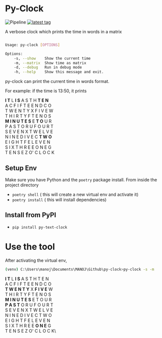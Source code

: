 # Py-Clock
![Pipeline](https://github.com/manojmanivannan/py-clock/actions/workflows/test.yml/badge.svg)
[![latest tag](https://img.shields.io/github/v/tag/manojmanivannan/py-clock.svg?label=latest%20tag&sort=semver)](https://pypi.org/project/py-text-clock/)

A verbose clock which prints the time in words in a matrix

```bash

Usage: py-clock [OPTIONS]

Options:
    -s, --show    Show the current time
    -m, --matrix  Show time as matrix
    -d, --debug   Run in debug mode
    -h, --help    Show this message and exit.
```

py-clock can print the current time in words format.

For example: if the time is 13:50, it prints 
        
**I T** L **I S** A S T H **T E N**\
A C F I F T E E N D C O\
T W E N T Y X F I V E W\
T H I R T Y F T E N O S\
**M I N U T E S** E **T O** U R\
P A S T O R U F O U R T\
S E V E N X T W E L V E\
N I N E D I V E C **T W O** \
E I G H T F E L E V E N\
S I X T H R E E O N E G\
T E N S E Z O' C L O C K


## Setup Env
Make sure you have Python and the `poetry` package install. From inside the project directory
- `poetry shell` ( this will create a new virtual env and activate it)
- `poetry install` ( this will install dependencies)

## Install from PyPI
- `pip install py-text-clock`


# Use the tool
After activating the virtual env,
```bash
(venv) C:\Users\manoj\Documents\MANOJ\Github\py-clock>py-clock -s -m
```
**I T** L **I S** A S T H T E N\
A C F I F T E E N D C O\
**T W E N T Y** X **F I V E** W\
T H I R T Y F T E N O S\
**M I N U T E S** E T O U R\
**P A S T** O R U F O U R T\
S E V E N X T W E L V E\
N I N E D I V E C T W O\
E I G H T F E L E V E N\
S I X T H R E E **O N E** G\
T E N S E Z O' C L O C K\
```
